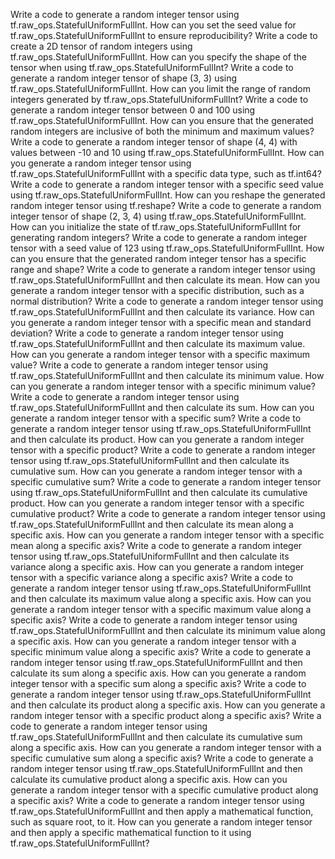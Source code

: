 Write a code to generate a random integer tensor using tf.raw_ops.StatefulUniformFullInt.
How can you set the seed value for tf.raw_ops.StatefulUniformFullInt to ensure reproducibility?
Write a code to create a 2D tensor of random integers using tf.raw_ops.StatefulUniformFullInt.
How can you specify the shape of the tensor when using tf.raw_ops.StatefulUniformFullInt?
Write a code to generate a random integer tensor of shape (3, 3) using tf.raw_ops.StatefulUniformFullInt.
How can you limit the range of random integers generated by tf.raw_ops.StatefulUniformFullInt?
Write a code to generate a random integer tensor between 0 and 100 using tf.raw_ops.StatefulUniformFullInt.
How can you ensure that the generated random integers are inclusive of both the minimum and maximum values?
Write a code to generate a random integer tensor of shape (4, 4) with values between -10 and 10 using tf.raw_ops.StatefulUniformFullInt.
How can you generate a random integer tensor using tf.raw_ops.StatefulUniformFullInt with a specific data type, such as tf.int64?
Write a code to generate a random integer tensor with a specific seed value using tf.raw_ops.StatefulUniformFullInt.
How can you reshape the generated random integer tensor using tf.reshape?
Write a code to generate a random integer tensor of shape (2, 3, 4) using tf.raw_ops.StatefulUniformFullInt.
How can you initialize the state of tf.raw_ops.StatefulUniformFullInt for generating random integers?
Write a code to generate a random integer tensor with a seed value of 123 using tf.raw_ops.StatefulUniformFullInt.
How can you ensure that the generated random integer tensor has a specific range and shape?
Write a code to generate a random integer tensor using tf.raw_ops.StatefulUniformFullInt and then calculate its mean.
How can you generate a random integer tensor with a specific distribution, such as a normal distribution?
Write a code to generate a random integer tensor using tf.raw_ops.StatefulUniformFullInt and then calculate its variance.
How can you generate a random integer tensor with a specific mean and standard deviation?
Write a code to generate a random integer tensor using tf.raw_ops.StatefulUniformFullInt and then calculate its maximum value.
How can you generate a random integer tensor with a specific maximum value?
Write a code to generate a random integer tensor using tf.raw_ops.StatefulUniformFullInt and then calculate its minimum value.
How can you generate a random integer tensor with a specific minimum value?
Write a code to generate a random integer tensor using tf.raw_ops.StatefulUniformFullInt and then calculate its sum.
How can you generate a random integer tensor with a specific sum?
Write a code to generate a random integer tensor using tf.raw_ops.StatefulUniformFullInt and then calculate its product.
How can you generate a random integer tensor with a specific product?
Write a code to generate a random integer tensor using tf.raw_ops.StatefulUniformFullInt and then calculate its cumulative sum.
How can you generate a random integer tensor with a specific cumulative sum?
Write a code to generate a random integer tensor using tf.raw_ops.StatefulUniformFullInt and then calculate its cumulative product.
How can you generate a random integer tensor with a specific cumulative product?
Write a code to generate a random integer tensor using tf.raw_ops.StatefulUniformFullInt and then calculate its mean along a specific axis.
How can you generate a random integer tensor with a specific mean along a specific axis?
Write a code to generate a random integer tensor using tf.raw_ops.StatefulUniformFullInt and then calculate its variance along a specific axis.
How can you generate a random integer tensor with a specific variance along a specific axis?
Write a code to generate a random integer tensor using tf.raw_ops.StatefulUniformFullInt and then calculate its maximum value along a specific axis.
How can you generate a random integer tensor with a specific maximum value along a specific axis?
Write a code to generate a random integer tensor using tf.raw_ops.StatefulUniformFullInt and then calculate its minimum value along a specific axis.
How can you generate a random integer tensor with a specific minimum value along a specific axis?
Write a code to generate a random integer tensor using tf.raw_ops.StatefulUniformFullInt and then calculate its sum along a specific axis.
How can you generate a random integer tensor with a specific sum along a specific axis?
Write a code to generate a random integer tensor using tf.raw_ops.StatefulUniformFullInt and then calculate its product along a specific axis.
How can you generate a random integer tensor with a specific product along a specific axis?
Write a code to generate a random integer tensor using tf.raw_ops.StatefulUniformFullInt and then calculate its cumulative sum along a specific axis.
How can you generate a random integer tensor with a specific cumulative sum along a specific axis?
Write a code to generate a random integer tensor using tf.raw_ops.StatefulUniformFullInt and then calculate its cumulative product along a specific axis.
How can you generate a random integer tensor with a specific cumulative product along a specific axis?
Write a code to generate a random integer tensor using tf.raw_ops.StatefulUniformFullInt and then apply a mathematical function, such as square root, to it.
How can you generate a random integer tensor and then apply a specific mathematical function to it using tf.raw_ops.StatefulUniformFullInt?
